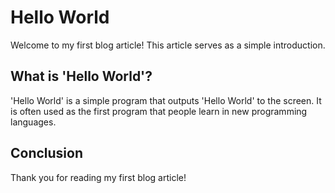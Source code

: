 # Hello World

Welcome to my first blog article! This article serves as a simple introduction.

## What is 'Hello World'?

'Hello World' is a simple program that outputs 'Hello World' to the screen. It is often used as the first program that people learn in new programming languages.

## Conclusion

Thank you for reading my first blog article!